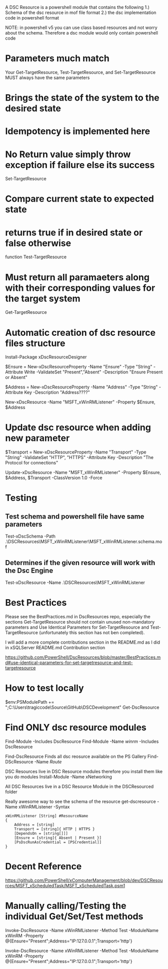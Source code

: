A DSC Resource is a powershell module that contains the following
1.) Schema of the dsc resource in mof file format
2.) the dsc implementation code in powershell format

NOTE: in powershell v5 you can use class based resources and not worry about the schema.  Therefore a dsc module would only contain powershell code


# Parameters much match
Your Get-TargetResource, Test-TargetResource, and Set-TargetResource MUST always
have the same parameters


# Brings the state of the system to the desired state
# Idempotency is implemented here
# No Return value simply throw exception if failure else its success
Set-TargetResource


# Compare current state to expected state
# returns true if in desired state or false otherwise
function Test-TargetResource

# Must return all paramaeters along with their corresponding values for the target system
Get-TargetResource



# Automatic creation of dsc resource files structure
Install-Package xDscResourceDesigner

$Ensure = New-xDscResourceProperty -Name "Ensure" -Type "String" -Attribute Write -ValidateSet "Present","Absent" -Description "Ensure Present or Absent"

$Address = New-xDscResourceProperty -Name "Address" -Type "String" -Attribute Key -Description "Address????"

New-xDscResource -Name "MSFT_xWinRMListener" -Property $Ensure, $Address

# Update dsc resource when adding new parameter
$Transport = New-xDscResourceProperty -Name "Transport" -Type "String" -ValidateSet "HTTP", "HTTPS" -Attribute Key -Description "The Protocol for connections"

Update-xDscResource -Name "MSFT_xWinRMListener" -Property $Ensure, $Address, $Transport -ClassVersion 1.0 -Force


# Testing
## Test schema and powershell file have same parameters
Test-xDscSchema -Path .\DSCResources\MSFT_xWinRMListener\MSFT_xWinRMListener.schema.mof

## Determines if the given resource will work with the Dsc Engine
Test-xDscResource -Name .\DSCResources\MSFT_xWinRMListener





# Best Practices
Please see the BestPractices.md in DscResources repo, especially the sections Get-TargetResource should not contain unused non-mandatory parameters and Use Identical Parameters for Set-TargetResource and Test-TargetResource (unfortunately this section has not ben completed).

I will add a more complete contributions section in the README.md as I did in xSQLServer README.md Contribution section

https://github.com/PowerShell/DscResources/blob/master/BestPractices.md#use-identical-parameters-for-set-targetresource-and-test-targetresource


# How to test locally
$env:PSModulePath += ";C:\Users\tragiccode\Source\GitHub\DSCDevelopment"
Get-DscResource


# Find ONLY dsc resource modules
Find-Module -Includes DscResource
Find-Module -Name *winrm* -Includes DscResource

Find-DscResource Finds all dsc reosurce available on the PS Gallery
Find-DScResource -Name *Route*

DSC Resources live in DSC Resource modules therefore you install them like you do modules
Install-Module -Name xNetworking

All DSC Resources live in a DSC Resource Module in the DSCResourced folder


Really awesome way to see the schema of the resource
get-dscresource -Name xWinRMListener -Syntax
```
xWinRMListener [String] #ResourceName       
{                                           
    Address = [string]                      
    Transport = [string]{ HTTP | HTTPS }    
    [DependsOn = [string[]]]                
    [Ensure = [string]{ Absent | Present }] 
    [PsDscRunAsCredential = [PSCredential]] 
}                                           
```



# Decent Reference
https://github.com/PowerShell/xComputerManagement/blob/dev/DSCResources/MSFT_xScheduledTask/MSFT_xScheduledTask.psm1


# Manually calling/Testing the individual Get/Set/Test methods
Invoke-DscResource -Name xWinRMListener -Method Test -ModuleName xWinRM -Property @{Ensure="Present";Address="IP:127.0.0.1";Transport='http'}

Invoke-DscResource -Name xWinRMListener -Method Test -ModuleName xWinRM -Property @{Ensure="Present";Address="IP:127.0.0.1";Transport='http'}